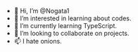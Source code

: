 - 👋 Hi, I’m @Nogata1
- 👀 I’m interested in learning about codes.
- 🌱 I’m currently learning TypeScript.
- 💞️ I’m looking to collaborate on projects.
- 📫 I hate onions.



